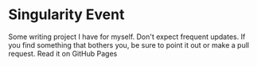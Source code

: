 # Singularity Event
Some writing project I have for myself. Don't expect frequent updates.
If you find something that bothers you, be sure to point it out or make a pull request.
Read it on GitHub Pages
